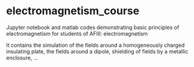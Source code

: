 # electromagnetism_course
Jupyter notebook and matlab codes demonstrating basic principles of electromagnetism for students of AFIII: electromagnetism

It contains the simulation of the fields around a homogeneously charged insulating plate, the fields around a dipole, shielding of fields by a metallic enclosure, ...
